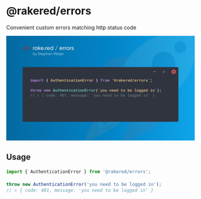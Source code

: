 # @rakered/errors

Convenient custom errors matching http status code

![social image](https://github.com/rakered/rakered/raw/main/packages/errors/docs/social.jpg)

## Usage

```js
import { AuthenticationError } from '@rakered/errors';

throw new AuthenticationError('you need to be logged in');
// » { code: 401, message: 'you need to be logged in' }
```
